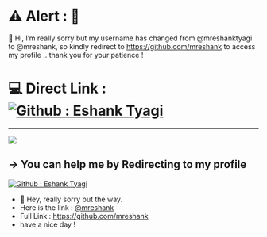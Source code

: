 # ⚠️ Alert : 🚨
👋 Hi, I’m really sorry but my username has changed from @mreshanktyagi to @mreshank, so kindly redirect to https://github.com/mreshank to access my profile .. thank you for your patience !



# 💻 Direct Link [](https://github.com/mreshank) : [![Github : Eshank Tyagi](https://img.shields.io/badge/GitHub%20:%20Eshank%20Tyagi-8A2BE2?style=social&logo=github&link=https%3A%2F%2Fgithub.com%2Fmreshank)](https://github.com/mreshank) 

---
[![](https://visitcount.itsvg.in/api?id=mreshanktyagi&icon=0&color=0)](https://visitcount.itsvg.in)

  ## -> You can help me by Redirecting to my profile
  [![Github : Eshank Tyagi](https://img.shields.io/badge/GitHub%20:%20Eshank%20Tyagi-8A2BE2?style=social&logo=github&link=https%3A%2F%2Fgithub.com%2Fmreshank)](https://github.com/mreshank) 

  
<!-- Proudly created with GPRM ( https://gprm.itsvg.in ) -->



- 👋 Hey, really sorry but the way.
- Here is the link : [@mreshank](https://github.com/mreshank)
- Full Link : https://github.com/mreshank
- have a nice day !

<!---
mreshanktyagi/mreshanktyagi is a ✨ special ✨ repository because its `README.md` (this file) appears on your GitHub profile.
You can click the Preview link to take a look at your changes.
--->
